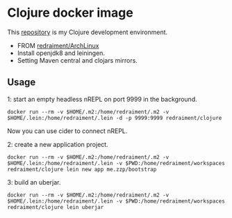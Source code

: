 # Clojure docker image

This [repository](https://github.com/redraiment/docker-clojure) is my Clojure development environment.

* FROM [redraiment/ArchLinux](https://hub.docker.com/redraiment/archlinux)
* Install openjdk8 and leiningen.
* Setting Maven central and clojars mirrors.

## Usage

1: start an empty headless nREPL on port 9999 in the background.

```shell
docker run --rm -v $HOME/.m2:/home/redraiment/.m2 -v $HOME/.lein:/home/redraiment/.lein -d -p 9999:9999 redraiment/clojure
```

Now you can use cider to connect nREPL.

2: create a new application project.

```shell
docker run --rm -v $HOME/.m2:/home/redraiment/.m2 -v $HOME/.lein:/home/redraiment/.lein -v $PWD:/home/redraiment/workspaces redraiment/clojure lein new app me.zzp/bootstrap
```

3: build an uberjar.

```shell
docker run --rm -v $HOME/.m2:/home/redraiment/.m2 -v $HOME/.lein:/home/redraiment/.lein -v $PWD:/home/redraiment/workspaces redraiment/clojure lein uberjar
```
